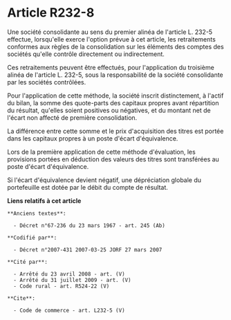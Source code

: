 # Article R232-8

Une société consolidante au sens du premier alinéa de l'article L. 232-5 effectue, lorsqu'elle exerce l'option prévue à cet
article, les retraitements conformes aux règles de la consolidation sur les éléments des comptes des sociétés qu'elle
contrôle directement ou indirectement. 

Ces retraitements peuvent être effectués, pour l'application du troisième alinéa de l'article L. 232-5, sous la
responsabilité de la société consolidante par les sociétés contrôlées. 

Pour l'application de cette méthode, la société inscrit distinctement, à l'actif du bilan, la somme des quote-parts des
capitaux propres avant répartition du résultat, qu'elles soient positives ou négatives, et du montant net de l'écart non
affecté de première consolidation. 

La différence entre cette somme et le prix d'acquisition des titres est portée dans les capitaux propres à un poste d'écart
d'équivalence. 

Lors de la première application de cette méthode d'évaluation, les provisions portées en déduction des valeurs des titres
sont transférées au poste d'écart d'équivalence. 

Si l'écart d'équivalence devient négatif, une dépréciation globale du portefeuille est dotée par le débit du compte de
résultat.

**Liens relatifs à cet article**

	**Anciens textes**:

	  - Décret n°67-236 du 23 mars 1967 - art. 245 (Ab)

	**Codifié par**:

	  - Décret n°2007-431 2007-03-25 JORF 27 mars 2007

	**Cité par**:

	  - Arrêté du 23 avril 2008 - art. (V)
	  - Arrêté du 31 juillet 2009 - art. (V)
	  - Code rural - art. R524-22 (V)

	**Cite**:

	  - Code de commerce - art. L232-5 (V)
